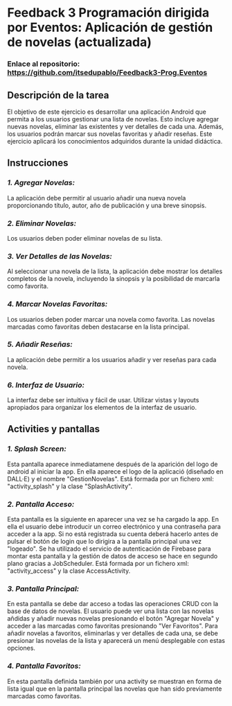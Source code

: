 # Feedback 3 Programación dirigida por Eventos: Aplicación de gestión de novelas (actualizada)
### Enlace al repositorio: https://github.com/itsedupablo/Feedback3-Prog.Eventos
## **Descripción de la tarea**
El objetivo de este ejercicio es desarrollar una aplicación Android que permita a los usuarios gestionar una lista de novelas. Esto incluye agregar nuevas novelas, eliminar las existentes y ver detalles de cada una. Además, los usuarios podrán marcar sus novelas favoritas y añadir reseñas. Este ejercicio aplicará los conocimientos adquiridos durante la unidad didáctica.
## **Instrucciones**
### *1. Agregar Novelas:*
La aplicación debe permitir al usuario añadir una nueva novela proporcionando título, autor, año de publicación y una breve sinopsis.
### *2. Eliminar Novelas:*
Los usuarios deben poder eliminar novelas de su lista.
### *3. Ver Detalles de las Novelas:*
Al seleccionar una novela de la lista, la aplicación debe mostrar los detalles completos de la novela, incluyendo la sinopsis y la posibilidad de marcarla como favorita.
### *4. Marcar Novelas Favoritas:*
Los usuarios deben poder marcar una novela como favorita. Las novelas marcadas como favoritas deben destacarse en la lista principal.
### *5. Añadir Reseñas:*
La aplicación debe permitir a los usuarios añadir y ver reseñas para cada novela.
### *6. Interfaz de Usuario:*
La interfaz debe ser intuitiva y fácil de usar. Utilizar vistas y layouts apropiados para organizar los elementos de la interfaz de usuario.

## **Activities y pantallas**
### *1. Splash Screen:*
Esta pantalla aparece inmediatamene después de la aparición del logo de android al iniciar la app. En ella aparece el logo de la aplicació (diseñado en DALL·E) y el nombre "GestionNovelas". Está formada por un fichero xml: "activity_splash" y la clase "SplashActivity".
### *2. Pantalla Acceso:*
Esta pantalla es la siguiente en aparecer una vez se ha cargado la app. En ella el usuario debe introducir un correo electrónico y una contraseña para acceder a la app. Si no está registrada su cuenta deberá hacerlo antes de pulsar el botón de login que lo dirigira a la pantalla principal una vez "logeado". Se ha utilizado el servicio de autenticación de Firebase para montar esta pantalla y la gestión de datos de acceso se hace en segundo plano gracias a JobScheduler. Está formada por un fichero xml: "activity_access" y la clase AccessActivity.
### *3. Pantalla Principal:*
En esta pantalla se debe dar acceso a todas las operaciones CRUD con la base de datos de novelas. El usuario puede ver una lista con las novelas añdidas y añadir nuevas novelas presionando el botón "Agregar Novela" y acceder a las marcadas como favoritas presionando "Ver Favoritos". Para añadir novelas a favoritos, eliminarlas y ver detalles de cada una, se debe presionar las novelas de la lista y aparecerá un menú desplegable con estas opciones.
### *4. Pantalla Favoritos:*
En esta pantalla definida también por una activity se muestran en forma de lista igual que en la pantalla principal las novelas que han sido previamente marcadas como favoritas. 
